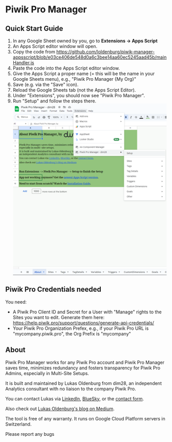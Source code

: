 # Piwik Pro Manager

## Quick Start Guide
1. In any Google Sheet owned by you, go to **Extensions -> Apps Script**
2. An Apps Script editor window will open.
3. Copy the code from https://github.com/loldenburg/piwik-manager-appsscript/blob/e03ce406de548d0a6c3bee14aa60ec5245aad45b/mainHandler.js
4. Paste the code into the Apps Script editor window.
5. Give the Apps Script a proper name (= this will be the name in your Google Sheets menu), e.g., "Piwik Pro Manager {My Org}" 
6. Save (e.g. via the "Save" icon).
7. Reload the Google Sheets tab (not the Apps Script Editor).
8. Under "Extensions", you should now see "Piwik Pro Manager". 
9. Run "Setup" and follow the steps there.
![img.png](piwik-pro-manager-extension-screenshot.png)

## Piwik Pro Credentials needed

You need:

* A Piwik Pro Client ID and Secret for a User with "Manage" rights to the Sites you want to edit. Generate them here: https://help.piwik.pro/support/questions/generate-api-credentials/
* Your Piwik Pro Organization Prefex, e.g., if your Piwik Pro URL is "mycompany.piwik.pro", the Org Prefix is "mycompany" 

## About
Piwik Pro Manager works for any Piwik Pro account and Piwik Pro Manager saves time, minimizes redundancy and fosters transparency for Piwik Pro Admins, especially in Multi-Site Setups.

It is built and maintained by Lukas Oldenburg from dim28, an independent Analytics consultant with no liaison to the company Piwik Pro.

You can contact Lukas via [LinkedIn](https://www.linkedin.com/in/lukas-oldenburg/), [BlueSky](https://bsky.app/profile/lukasoldenburg.bsky.social), or the [contact form](https://www.dim28.ch/contact).

Also check out [Lukas Oldenburg's blog on Medium](https://lukas-oldenburg.medium.com/).

The tool is free of any warranty. It runs on Google Cloud Platform servers in Switzerland.

Please report any bugs

